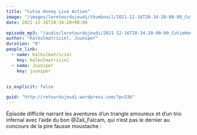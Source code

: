```yaml
---
title: "Cutie Honey Live Action"
image: "/images/leretourdujeudi/thumbnail/2021-12-16T20-34-20-00-00_CutieHoneyLiveAction.jpg"
date: 2021-12-16T20:34:20+00:00

episode_mp3: "/audio/leretourdujeudi/2021-12-16T20-34-20-00-00_CutieHoneyLiveAction.mp3"
author: "Kalkulmatriciel, Juuniper"
duration: "0"
people_link: 
  - name: Kalkulmatriciel
    key: kalkulmatriciel
  - name: Juuniper
    key: juuniper


is_explicit: false

guid: "http://retourdujeudi.wordpress.com/?p=336"
---
```


<PodcastHeader/>

<!-- ECRIRE LA DESCRIPTION DE L'EPISODE SOUS CETTE LIGNE -->

<p>Épisode difficile narrant les aventures d’un triangle amoureux et d’un trio infernal avec l’aide du bon @Zali_Falcam, qui n’est pas le dernier au concours de la pire fausse moustache :</p>



<img src="/resources/leretourdujeudi/2021-12-16T20-34-20-00-00_CutieHoneyLiveAction/ep37-cutie-honey.jpg" alt="">



 
<a href="" rel="nofollow"></a>
 


